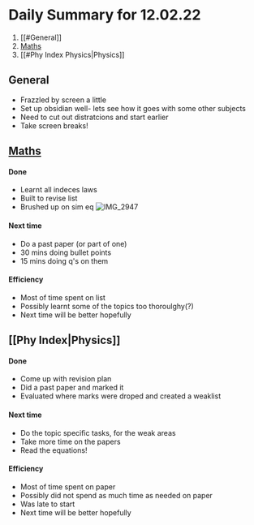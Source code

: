 # Daily Summary for 12.02.22
1. [[#General]]
2. [Maths](#Mth%20Index%20)
3. [[#Phy Index Physics|Physics]]


## General
* Frazzled by screen a little
* Set up obsidian well- lets see how it goes with some other subjects
* Need to cut out distratcions and start earlier
* Take screen breaks!

## [Maths](Mth%20Index.md)
#### Done
* Learnt all indeces laws
* Built to revise list
* Brushed up on sim eq
![IMG_2947](IMG_2947.jpg) 
#### Next time
* Do a past paper (or part of one)
* 30 mins doing bullet points
* 15 mins doing q's on them

#### Efficiency
* Most of time spent on list
* Possibly learnt some of the topics too thoroulghy(?)
* Next time will be better hopefully

## [[Phy Index|Physics]]
#### Done
* Come up with revision plan
* Did a past paper and marked it
* Evaluated where marks were droped and created a weaklist
#### Next time
* Do the topic specific tasks, for the weak areas
* Take more time on the papers
* Read the equations!
#### Efficiency
* Most of time spent on paper
* Possibly did not spend as much time as needed on paper
* Was late to start
* Next time will be better hopefully
